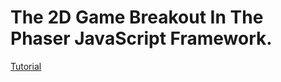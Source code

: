 # The 2D Game Breakout In The Phaser JavaScript Framework.

[Tutorial](https://developer.mozilla.org/en-US/docs/Games/Tutorials/2D_breakout_game_Phaser)
